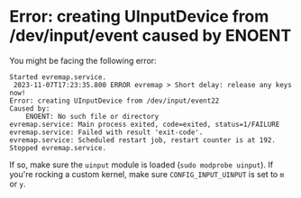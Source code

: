 # Error: creating UInputDevice from /dev/input/event caused by ENOENT

You might be facing the following error:

```
Started evremap.service.
 2023-11-07T17:23:35.800 ERROR evremap > Short delay: release any keys now!
Error: creating UInputDevice from /dev/input/event22
Caused by:
    ENOENT: No such file or directory
evremap.service: Main process exited, code=exited, status=1/FAILURE
evremap.service: Failed with result 'exit-code'.
evremap.service: Scheduled restart job, restart counter is at 192.
Stopped evremap.service.
```

If so, make sure the `uinput` module is loaded (`sudo modprobe uinput`). If
you're rocking a custom kernel, make sure `CONFIG_INPUT_UINPUT` is set to `m`
or `y`.
